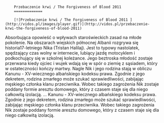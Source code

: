 
        Przebaczenie krwi / The Forgiveness of Blood 2011 
        =============
        
        [![Przebaczenie krwi / The Forgiveness of Blood 2011 ](http://vidos.pl/images/player.gif)](http://vidos.pl/przebaczenie-krwi-the-forgiveness-of-blood-2011)
        
        
 Absorbująca opowieść o wpływach staroświeckich zasad na młode pokolenie. Na obszarach wiejskich północnej Albanii rozgrywa się historia17-letniego Nika (Tristan Halilaj). Jest to typowy nastolatek, spędzający czas wolny w internecie, lubiący jazdę motocyklem i podkochujący się w szkolnej koleżance. Jego beztroska młodość zostaje przerwana kiedy ojciec i wujek wdają się w spór o ziemię z sąsiadem, który w ostateczności kończy martwy. Nagle Nik i jego rodzina stają w obliczu Kanunu - XV-wiecznego albańskiego kodeksu prawa. Zgodnie z jego dekretem, rodzina zmarłego może szukać sprawiedliwości, zabijając męskiego członka klanu przeciwnika. Wobec takiego zagrożenia Nik zostaje poddany formie aresztu domowego, który z czasem staje się dla niego całkowitą izolacją.   ... Kanunu - XV-wiecznego albańskiego kodeksu prawa. Zgodnie z jego dekretem, rodzina zmarłego może szukać sprawiedliwości, zabijając męskiego członka klanu przeciwnika. Wobec takiego zagrożenia Nik zostaje poddany formie aresztu domowego, który z czasem staje się dla niego całkowitą izolacją.
    